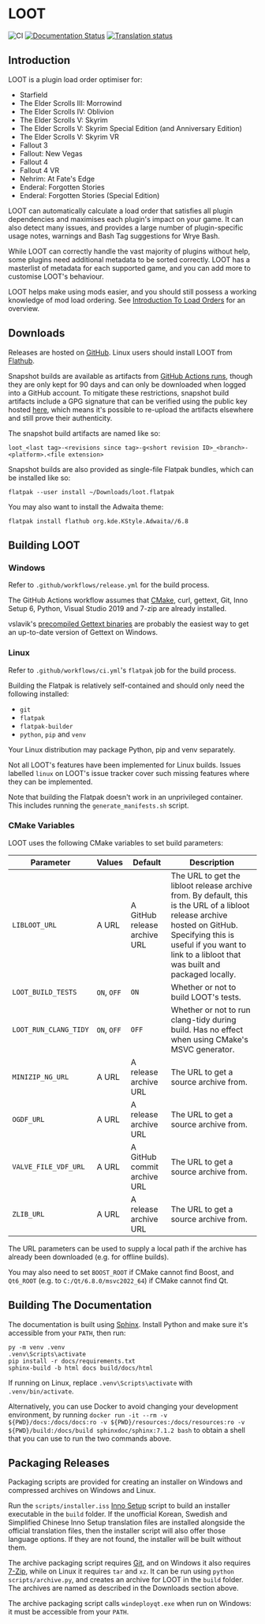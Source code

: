# LOOT

![CI](https://github.com/loot/loot/workflows/CI/badge.svg?branch=master&event=push)
[![Documentation Status](https://readthedocs.org/projects/loot/badge/?version=latest)](https://loot.readthedocs.io/en/latest/?badge=latest)
[![Translation status](https://hosted.weblate.org/widget/loot/svg-badge.svg)](https://hosted.weblate.org/engage/loot/)

## Introduction

LOOT is a plugin load order optimiser for:

* Starfield
* The Elder Scrolls III: Morrowind
* The Elder Scrolls IV: Oblivion
* The Elder Scrolls V: Skyrim
* The Elder Scrolls V: Skyrim Special Edition (and Anniversary Edition)
* The Elder Scrolls V: Skyrim VR
* Fallout 3
* Fallout: New Vegas
* Fallout 4
* Fallout 4 VR
* Nehrim: At Fate's Edge
* Enderal: Forgotten Stories
* Enderal: Forgotten Stories (Special Edition)

LOOT can automatically calculate a load order that satisfies all plugin dependencies and maximises each plugin's impact on your game. It can also detect many issues, and provides a large number of plugin-specific usage notes, warnings and Bash Tag suggestions for Wrye Bash.

While LOOT can correctly handle the vast majority of plugins without help, some plugins need additional metadata to be sorted correctly. LOOT has a masterlist of metadata for each supported game, and you can add more to customise LOOT's behaviour.

LOOT helps make using mods easier, and you should still possess a working knowledge of mod load ordering. See [Introduction To Load Orders](https://loot.github.io/docs/help/Introduction-To-Load-Orders) for an overview.

## Downloads

Releases are hosted on [GitHub](https://github.com/loot/loot/releases). Linux users should install LOOT from [Flathub](https://flathub.org/apps/io.github.loot.loot).

Snapshot builds are available as artifacts from [GitHub Actions runs](https://github.com/loot/loot/actions), though they are only kept for 90 days and can only be downloaded when logged into a GitHub account. To mitigate these restrictions, snapshot build artifacts include a GPG signature that can be verified using the public key hosted [here](https://loot.github.io/.well-known/openpgpkey/hu/mj86by43a9hz8y8rbddtx54n3bwuuucg), which means it's possible to re-upload the artifacts elsewhere and still prove their authenticity.

The snapshot build artifacts are named like so:

```
loot_<last tag>-<revisions since tag>-g<short revision ID>_<branch>-<platform>.<file extension>
```

Snapshot builds are also provided as single-file Flatpak bundles, which can be installed like so:

```
flatpak --user install ~/Downloads/loot.flatpak
```

You may also want to install the Adwaita theme:

```
flatpak install flathub org.kde.KStyle.Adwaita//6.8
```

## Building LOOT

### Windows

Refer to `.github/workflows/release.yml` for the build process.

The GitHub Actions workflow assumes that [CMake](https://cmake.org), curl, gettext, Git, Inno Setup 6, Python, Visual Studio 2019 and 7-zip are already installed.

vslavik's [precompiled Gettext binaries](https://github.com/vslavik/gettext-tools-windows/releases/download/v0.22.5/gettext-tools-windows-0.22.5.zip) are probably the easiest way to get an up-to-date version of Gettext on Windows.

### Linux

Refer to `.github/workflows/ci.yml`'s `flatpak` job for the build process.

Building the Flatpak is relatively self-contained and should only need the following installed:

- `git`
- `flatpak`
- `flatpak-builder`
- `python`, `pip` and `venv`

Your Linux distribution may package Python, pip and venv separately.

Not all LOOT's features have been implemented for Linux builds. Issues labelled
`linux` on LOOT's issue tracker cover such missing features where they can be
implemented.

Note that building the Flatpak doesn't work in an unprivileged container. This includes running the `generate_manifests.sh` script.

### CMake Variables

LOOT uses the following CMake variables to set build parameters:

Parameter | Values | Default |Description
----------|--------|---------|-----------
`LIBLOOT_URL` | A URL | A GitHub release archive URL | The URL to get the libloot release archive from. By default, this is the URL of a libloot release archive hosted on GitHub. Specifying this is useful if you want to link to a libloot that was built and packaged locally.
`LOOT_BUILD_TESTS` | `ON`, `OFF` | `ON` | Whether or not to build LOOT's tests.
`LOOT_RUN_CLANG_TIDY` | `ON`, `OFF` | `OFF` | Whether or not to run clang-tidy during build. Has no effect when using CMake's MSVC generator.
`MINIZIP_NG_URL` | A URL | A release archive URL | The URL to get a source archive from.
`OGDF_URL` | A URL | A release archive URL | The URL to get a source archive from.
`VALVE_FILE_VDF_URL` | A URL | A GitHub commit archive URL | The URL to get a source archive from.
`ZLIB_URL` | A URL | A release archive URL | The URL to get a source archive from.

The URL parameters can be used to supply a local path if the archive has already been downloaded (e.g. for offline builds).

You may also need to set `BOOST_ROOT` if CMake cannot find Boost, and `Qt6_ROOT` (e.g. to `C:/Qt/6.8.0/msvc2022_64`) if CMake cannot find Qt.

## Building The Documentation

The documentation is built using [Sphinx](http://www.sphinx-doc.org/en/stable/). Install Python and make sure it's accessible from your `PATH`, then run:

```
py -m venv .venv
.venv\Scripts\activate
pip install -r docs/requirements.txt
sphinx-build -b html docs build/docs/html
```

If running on Linux, replace `.venv\Scripts\activate` with `.venv/bin/activate`.

Alternatively, you can use Docker to avoid changing your development environment, by running `docker run -it --rm -v ${PWD}/docs:/docs/docs:ro -v ${PWD}/resources:/docs/resources:ro -v ${PWD}/build:/docs/build sphinxdoc/sphinx:7.1.2 bash` to obtain a shell that you can use to run the two commands above.

## Packaging Releases

Packaging scripts are provided for creating an installer on Windows and compressed archives on Windows and Linux.

Run the `scripts/installer.iss` [Inno Setup](http://www.jrsoftware.org/isinfo.php) script to build an installer executable in the `build` folder. If the unofficial Korean, Swedish and Simplified Chinese Inno Setup translation files are installed alongside the official translation files, then the installer script will also offer those language options. If they are not found, the installer will be built without them.

The archive packaging script requires [Git](https://git-scm.com/), and on Windows it also requires [7-Zip](https://www.7-zip.org/), while on Linux it requires `tar` and `xz`. It can be run using `python scripts/archive.py`, and creates an archive for LOOT in the `build` folder. The archives are named as described in the Downloads section above.

The archive packaging script calls `windeployqt.exe` when run on Windows: it must be accessible from your `PATH`.
